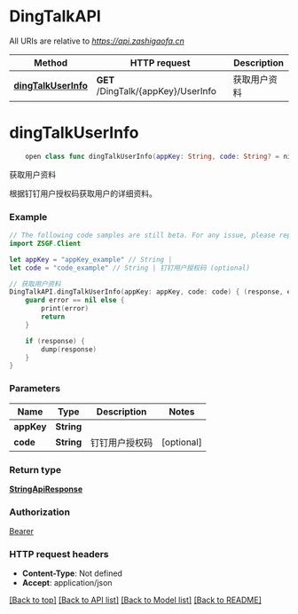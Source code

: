 # DingTalkAPI

All URIs are relative to *https://api.zashigaofa.cn*

Method | HTTP request | Description
------------- | ------------- | -------------
[**dingTalkUserInfo**](DingTalkAPI.md#dingtalkuserinfo) | **GET** /DingTalk/{appKey}/UserInfo | 获取用户资料


# **dingTalkUserInfo**
```swift
    open class func dingTalkUserInfo(appKey: String, code: String? = nil, completion: @escaping (_ data: StringApiResponse?, _ error: Error?) -> Void)
```

获取用户资料

根据钉钉用户授权码获取用户的详细资料。

### Example
```swift
// The following code samples are still beta. For any issue, please report via http://github.com/OpenAPITools/openapi-generator/issues/new
import ZSGF.Client

let appKey = "appKey_example" // String | 
let code = "code_example" // String | 钉钉用户授权码 (optional)

// 获取用户资料
DingTalkAPI.dingTalkUserInfo(appKey: appKey, code: code) { (response, error) in
    guard error == nil else {
        print(error)
        return
    }

    if (response) {
        dump(response)
    }
}
```

### Parameters

Name | Type | Description  | Notes
------------- | ------------- | ------------- | -------------
 **appKey** | **String** |  | 
 **code** | **String** | 钉钉用户授权码 | [optional] 

### Return type

[**StringApiResponse**](StringApiResponse.md)

### Authorization

[Bearer](../README.md#Bearer)

### HTTP request headers

 - **Content-Type**: Not defined
 - **Accept**: application/json

[[Back to top]](#) [[Back to API list]](../README.md#documentation-for-api-endpoints) [[Back to Model list]](../README.md#documentation-for-models) [[Back to README]](../README.md)

